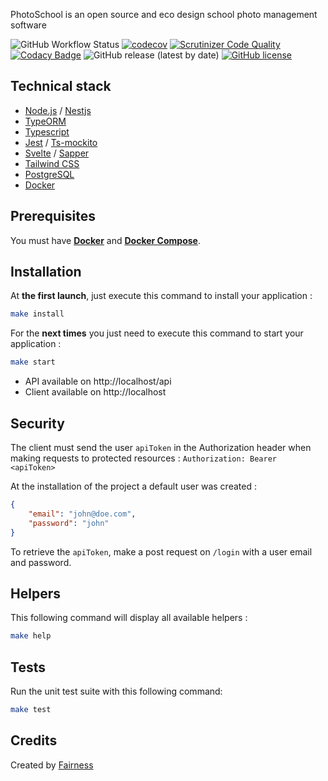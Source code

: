 PhotoSchool is an open source and eco design school photo management software

![GitHub Workflow Status](https://img.shields.io/github/workflow/status/fairnesscoop/photoschool/CI)
[![codecov](https://codecov.io/gh/fairnesscoop/photoschool/branch/master/graph/badge.svg)](https://codecov.io/gh/fairnesscoop/photoschool)
[![Scrutinizer Code Quality](https://scrutinizer-ci.com/g/fairnesscoop/photoschool/badges/quality-score.png?b=master)](https://scrutinizer-ci.com/g/fairnesscoop/photoschool/?branch=master)
[![Codacy Badge](https://api.codacy.com/project/badge/Grade/9ff796f1fa614239a0990d5b4932fc49)](https://app.codacy.com/gh/fairnesscoop/photoschool?utm_source=github.com&utm_medium=referral&utm_content=fairnesscoop/photoschool&utm_campaign=Badge_Grade)
![GitHub release (latest by date)](https://img.shields.io/github/v/release/fairnesscoop/photoschool)
[![GitHub license](https://img.shields.io/github/license/fairnesscoop/photoschool.svg)](https://github.com/fairnesscoop/photoschool)

## Technical stack

-   [Node.js](https://nodejs.org) / [Nestjs](https://nestjs.com/)
-   [TypeORM](https://typeorm.io)
-   [Typescript](https://www.typescriptlang.org/)
-   [Jest](https://jestjs.io/) / [Ts-mockito](https://github.com/NagRock/ts-mockito)
-   [Svelte](https://svelte.dev/) / [Sapper](https://sapper.svelte.dev/)
-   [Tailwind CSS](https://tailwindcss.com/)
-   [PostgreSQL](https://www.postgresql.org/)
-   [Docker](https://www.docker.com/)

## Prerequisites

You must have **[Docker](https://www.docker.com/)** and **[Docker Compose](https://docs.docker.com/compose/)**.

## Installation

At **the first launch**, just execute this command to install your application :

```bash
make install
```

For the **next times** you just need to execute this command to start your application :

```bash
make start

```

-   API available on http://localhost/api
-   Client available on http://localhost

## Security

The client must send the user `apiToken` in the Authorization header when making requests to protected resources : `Authorization: Bearer <apiToken>`

At the installation of the project a default user was created :

```json
{
    "email": "john@doe.com",
    "password": "john"
}
```

To retrieve the `apiToken`, make a post request on `/login` with a user email and password.

## Helpers

This following command will display all available helpers :

```bash
make help
```

## Tests

Run the unit test suite with this following command:

```bash
make test
```

## Credits

Created by [Fairness](https://fairness.coop)
